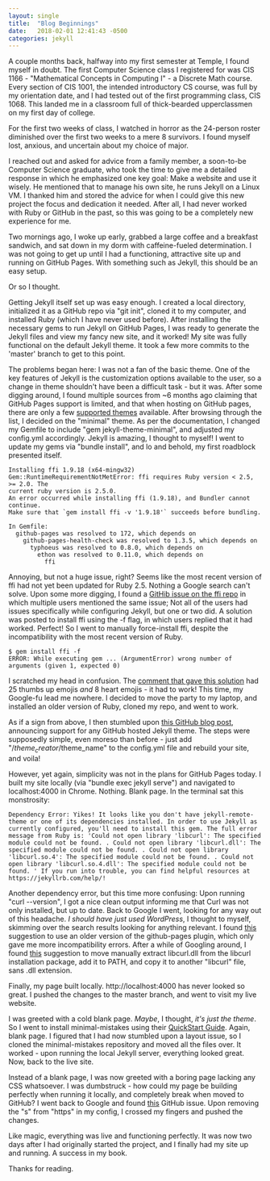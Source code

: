 ```yaml
---
layout: single
title:  "Blog Beginnings"
date:   2018-02-01 12:41:43 -0500
categories: jekyll
---
```

A couple months back, halfway into my first semester at Temple, I found myself in doubt. The first Computer Science class I registered for was CIS 1166 - "Mathematical Concepts in Computing I" - a Discrete Math course. Every section of CIS 1001, the intended introductory CS course, was full by my orientation date, and I had tested out of the first programming class, CIS 1068. This landed me in a classroom full of thick-bearded upperclassmen on my first day of college.

For the first two weeks of class, I watched in horror as the 24-person roster diminished over the first two weeks to a mere 8 survivors. I found myself lost, anxious, and uncertain about my choice of major.

I reached out and asked for advice from a family member, a soon-to-be Computer Science graduate, who took the time to give me a detailed response in which he emphasized one key goal: Make a website and use it wisely. He mentioned that to manage his own site, he runs Jekyll on a Linux VM. I thanked him and stored the advice for when I could give this new project the focus and dedication it needed. After all, I had never worked with Ruby or GitHub in the past, so this was going to be a completely new experience for me.

Two mornings ago, I woke up early, grabbed a large coffee and a breakfast sandwich, and sat down in my dorm with caffeine-fueled determination. I was not going to get up until I had a functioning, attractive site up and running on GitHub Pages. With something such as Jekyll, this should be an easy setup.

Or so I thought.

Getting Jekyll itself set up was easy enough. I created a local directory, initialized it as a GitHub repo via "git init", cloned it to my computer, and installed Ruby (which I have never used before). After installing the necessary gems to run Jekyll on GitHub Pages, I was ready to generate the Jekyll files and view my fancy new site, and it worked! My site was fully functional on the default Jekyll theme. It took a few more commits to the 'master' branch to get to this point.

The problems began here: I was not a fan of the basic theme. One of the key features of Jekyll is the customization options available to the user, so a change in theme shouldn't have been a difficult task - but it was. After some digging around, I found multiple sources from ~6 months ago claiming that GitHub Pages support is limited, and that when hosting on GitHub pages, there are only a few [supported themes](https://pages.github.com/themes/) available. After browsing through the list, I decided on the "minimal" theme. As per the documentation, I changed my Gemfile to include "gem jekyll-theme-minimal", and adjusted my config.yml accordingly. Jekyll is amazing, I thought to myself! I went to update my gems via "bundle install", and lo and behold, my first roadblock presented itself.

```
Installing ffi 1.9.18 (x64-mingw32)
Gem::RuntimeRequirementNotMetError: ffi requires Ruby version < 2.5, >= 2.0. The
current ruby version is 2.5.0.
An error occurred while installing ffi (1.9.18), and Bundler cannot continue.
Make sure that `gem install ffi -v '1.9.18'` succeeds before bundling.

In Gemfile:
  github-pages was resolved to 172, which depends on
    github-pages-health-check was resolved to 1.3.5, which depends on
      typhoeus was resolved to 0.8.0, which depends on
        ethon was resolved to 0.11.0, which depends on
          ffi
```

Annoying, but not a huge issue, right? Seems like the most recent version of ffi had not yet been updated for Ruby 2.5. Nothing a Google search can't solve. Upon some more digging, I found a [GitHib issue on the ffi repo](https://github.com/ffi/ffi/issues/598) in which multiple users mentioned the same issue; Not all of the users had issues specifically while configuring Jekyll, but one or two did. A solution was posted to install ffi using the -f flag, in which users replied that it had worked. Perfect! So I went to manually force-install ffi, despite the incompatibility with the most recent version of Ruby.

```
$ gem install ffi -f
ERROR: While executing gem ... (ArgumentError) wrong number of arguments (given 1, expected 0)
```
I scratched my head in confusion. The [comment that gave this solution](https://github.com/ffi/ffi/issues/598#issuecomment-354892346) had 25 thumbs up emojis *and* 8 heart emojis - it had to work! This time, my Google-fu lead me nowhere. I decided to move the party to my laptop, and installed an older version of Ruby, cloned my repo, and went to work.

As if a sign from above, I then stumbled upon [this GitHub blog post](https://github.com/blog/2464-use-any-theme-with-github-pages), announcing support for any GitHub hosted Jekyll theme. The steps were supposedly simple, even moreso than before - just add "/$theme_creator/$theme_name" to the config.yml file and rebuild your site, and voila!

However, yet again, simplicity was not in the plans for GitHub Pages today. I built my site locally (via "bundle exec jekyll serve") and navigated to localhost:4000 in Chrome. Nothing. Blank page.
In the terminal sat this monstrosity:
```
Dependency Error: Yikes! It looks like you don't have jekyll-remote-theme or one of its dependencies installed. In order to use Jekyll as currently configured, you'll need to install this gem. The full error message from Ruby is: 'Could not open library 'libcurl': The specified module could not be found. . Could not open library 'libcurl.dll': The specified module could not be found. . Could not open library 'libcurl.so.4': The specified module could not be found. . Could not open library 'libcurl.so.4.dll': The specified module could not be found. ' If you run into trouble, you can find helpful resources at https://jekyllrb.com/help/!
```
Another dependency error, but this time more confusing: Upon running "curl --version", I got a nice clean output informing me that Curl was not only installed, but up to date. Back to Google I went, looking for any way out of this headache. *I should have just used WordPress*, I thought to myself, skimming over the search results looking for anything relevant. I found [this](https://github.com/jekyll/jekyll/issues/6660#issuecomment-354690545) suggestion to use an older version of the github-pages plugin, which only gave me more incompatibility errors. After a while of Googling around, I found [this](https://github.com/benbalter/jekyll-remote-theme/issues/17#issuecomment-354677407) suggestion to move manually extract libcurl.dll from the libcurl installation package, add it to PATH, and copy it to another "libcurl" file, sans .dll extension.

Finally, my page built locally. http://localhost:4000 has never looked so great. I pushed the changes to the master branch, and went to visit my live website.

I was greeted with a cold blank page. *Maybe*, I thought, *it's just the theme*. So I went to install minimal-mistakes using their [QuickStart Guide](https://mmistakes.github.io/minimal-mistakes/docs/quick-start-guide/). Again, blank page. I figured that I had now stumbled upon a layout issue, so I cloned the minimal-mistakes repository and moved all the files over. It worked - upon running the local Jekyll server, everything looked great. Now, back to the live site.

Instead of a blank page, I was now greeted with a boring page lacking any CSS whatsoever. I was dumbstruck - how could my page be building perfectly when running it locally, and completely break when moved to GitHub? I went back to Google and found [this](https://github.com/mmistakes/minimal-mistakes/issues/76) GitHub issue. Upon removing the "s" from "https" in my config, I crossed my fingers and pushed the changes.

Like magic, everything was live and functioning perfectly. It was now two days after I had originally started the project, and I finally had my site up and running. A success in my book.

Thanks for reading.


[jekyll-docs]: https://jekyllrb.com/docs/home
[jekyll-gh]:   https://github.com/jekyll/jekyll
[jekyll-talk]: https://talk.jekyllrb.com/

